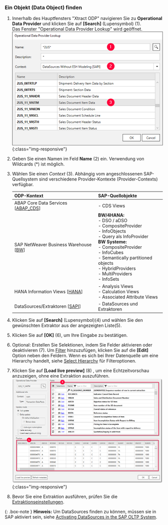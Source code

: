 ### Ein Objekt (Data Object) finden

1. Innerhalb des Hauptfensters "Xtract ODP" navigieren Sie zu **Operational Data Provider** und klicken Sie auf **[Search]** (Lupensymbol) (1). <br>
Das Fenster "Operational Data Provider Lookup" wird geöffnet.
![Datasource Sales Document Item Data (2LIS_11_VAITM)](/img/content/odp/odp-datasource-2lis-11-vaitm-01.png){:class="img-responsive"}
2. Geben Sie einen Namen im Feld **Name** (2) ein. Verwendung von Wildcards (*) ist möglich.
3. Wählen Sie einen *Context* (3). Abhängig vom angeschlossenen SAP-Quellsystem sind verschiedene Provider-Kontexte (Provider-Contexts) verfügbar.
	
	ODP-Kontext | SAP-Quellobjekte |
	------------ |------------ |
	ABAP Core Data Services [[ABAP_CDS](./odp-abap-cds-views)]|- CDS Views |
	SAP NetWeaver Business Warehouse [[BW](./odp-bw-infoproviders)] |**BW/4HANA:**<br> - DSO / aDSO<br> - CompositeProvider<br> - InfoObjects <br> - Query als InfoProvider<br> **BW Systeme:**<br> - CompositeProvider<br> - InfoCubes<br> - Semantically partitioned objects<br> - HybridProviders<br> - MultiProviders<br> - InfoSets |
	HANA Information Views [[HANA](./odp-hana-views)] | - Analysis Views<br> - Calculation Views<br> - Associated Attribute Views |
	DataSources/Extraktoren [[SAPI](./odp-extractors)] | - DataSources und Extraktoren |
4. Klicken Sie auf **[Search]** (Lupensymbol)(4) und wählen Sie den gewünschten Extraktor aus der angezeigten Liste(5).
5. Klicken Sie auf **[OK]** (6), um Ihre Eingabe zu bestätigen.
6. Optional: Erstellen Sie Selektionen, indem Sie Felder aktivieren oder deaktivieren (7). Um [Filter](#selektion-und-filter) hinzuzufügen, klicken Sie auf die **[Edit]** Option neben den Feldern. 
Wenn es sich bei Ihrer Datenquelle um eine Hierarchy handelt, siehe [Select Hierarchy](./odp-extractors#select-hierarchy) für Filteroptionen.
7. Klicken Sie auf **[Load live preview]** (8) , um eine Echtzeitvorschau anzuzeigen, ohne eine Extraktion auszuführen.
![Datasource Preview](/img/content/odp/odp-datasource-2lis-11-vaitm-02-preview.png){:class="img-responsive"}
8. Bevor Sie eine Extraktion ausführen, prüfen Sie die [Extraktionseinstellungen](./odp-settings).

{: .box-note }
**Hinweis:** Um DataSources finden zu können, müssen sie in SAP aktiviert sein, siehe [Activating DataSources in the SAP OLTP System](https://kb.theobald-software.com/sap/activating-datasource-in-the-SAP-OLTP-System).
